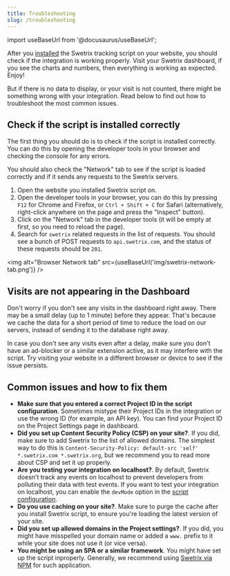 ```yaml
---
title: Troubleshooting
slug: /troubleshooting
---
```


import useBaseUrl from '@docusaurus/useBaseUrl';

After you [installed](/install-script) the Swetrix tracking script on your website, you should check if the integration is working properly. Visit your Swetrix dashboard, if you see the charts and numbers, then everything is working as expected. Enjoy!

But if there is no data to display, or your visit is not counted, there might be something wrong with your integration. Read below to find out how to troubleshoot the most common issues.

## Check if the script is installed correctly

The first thing you should do is to check if the script is installed correctly. You can do this by opening the developer tools in your browser and checking the console for any errors.

You should also check the "Network" tab to see if the script is loaded correctly and if it sends any requests to the Swetrix servers.

1. Open the website you installed Swetrix script on.
2. Open the developer tools in your browser, you can do this by pressing `F12` for Chrome and Firefox, or `Ctrl + Shift + C` for Safari (alternatively, right-click anywhere on the page and press the "Inspect" button).
3. Click on the "Network" tab in the developer tools (it will be empty at first, so you need to reload the page).
4. Search for `swetrix` related requests in the list of requests. You should see a bunch of POST requests to `api.swetrix.com`, and the status of these requests should be `201`.

<img alt="Browser Network tab" src={useBaseUrl('img/swetrix-network-tab.png')} />

## Visits are not appearing in the Dashboard
Don't worry if you don't see any visits in the dashboard right away. There may be a small delay (up to 1 minute) before they appear. That's because we cache the data for a short period of time to reduce the load on our servers, instead of sending it to the database right away.

In case you don't see any visits even after a delay, make sure you don't have an ad-blocker or a similar extension active, as it may interfere with the script. Try visiting your website in a different browser or device to see if the issue persists.

## Common issues and how to fix them
 - **Make sure that you entered a correct Project ID in the script configuration**. Sometimes mistype their Project IDs in the integration or use the wrong ID (for example, an API key). You can find your Project ID on the Project Settings page in dashboard.
 - **Did you set up Content Security Policy (CSP) on your site?**. If you did, make sure to add Swetrix to the list of allowed domains. The simplest way to do this is `Content-Security-Policy: default-src 'self' *.swetrix.com *.swetrix.org`, but we recommend you to read more about CSP and set it up properly.
 - **Are you testing your integration on localhost?**. By default, Swetrix doesn't track any events on localhost to prevent developers from polluting their data with test events. If you want to test your integration on localhost, you can enable the `devMode` option in the [script configuration](/swetrix-js-reference#init).
 - **Do you use caching on your site?**. Make sure to purge the cache after you install Swetrix script, to ensure you're loading the latest version of your site.
 - **Did you set up allowed domains in the Project settings?**. If you did, you might have misspelled your domain name or added a `www.` prefix to it while your site does not use it (or vice versa).
 - **You might be using an SPA or a similar framework**. You might have set up the script inproperly. Generally, we recommend using [Swetrix via NPM](/install-script#install-swetrix-via-npm) for such application.
